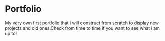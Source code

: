 # Portfolio
My very own first portfolio that i will construct from scratch to display new projects and old ones.Check from time to time if you want to see what i am up to!
